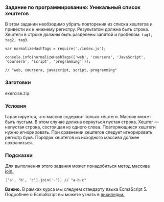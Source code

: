 ### Задание по программированию: Уникальный список хештегов

В этом задании необходимо убрать повторения из списка хештегов и привести их к нижнему регистру. Результатом должна быть строка. Хештеги в строке должны быть разделены запятой и пробелом: `tag1, tag2, tag3`.

```
var normalizeHashTags = require('./index.js');

console.info(normalizeHashTags(['web', 'coursera', 'JavaScript', 'Coursera', 'script', 'programming']));

// "web, coursera, javascript, script, programming"
```

### Заготовки
exercise.zip

### Условия
Гарантируется, что массив содержит только хештеги.
Массив может быть пустым. В этом случае должна вернуться пустая строка.
Хештег — непустая строка, состоящая из одного слова.
Повторяющиеся хештеги нужно игнорировать.
При сравнении хештегов следует игнорировать регистр букв.
Порядок хештегов из исходного массива должен сохраниться.

### Подсказки
Для выполнения этого задания может понадобиться метод массива [join.](https://developer.mozilla.org/ru/docs/Web/JavaScript/Reference/Global_Objects/Array/join)
```
['a', 'b', 'c'].join('-'); // "a-b-c"
```

<b>Важно.</b> В рамках курса мы следуем стандарту языка EcmaScript 5. Подробнее о EcmaScript вы можете узнать в [википедии.](https://ru.wikipedia.org/wiki/ECMAScript)
